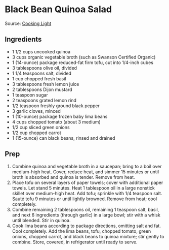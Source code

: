 # Black Bean Quinoa Salad
Source: [Cooking Light](http://www.myrecipes.com/recipe/black-bean-quinoa-salad-with-basil-lemon-dressing)

## Ingredients
- 1 1/2 cups uncooked quinoa
- 3 cups organic vegetable broth (such as Swanson Certified Organic)
- 1 (14-ounce) package reduced-fat firm tofu, cut into 1/4-inch cubes
- 3 tablespoons olive oil, divided
- 1 1/4 teaspoons salt, divided
- 1 cup chopped fresh basil
- 3 tablespoons fresh lemon juice
- 2 tablespoons Dijon mustard
- 1 teaspoon sugar
- 2 teaspoons grated lemon rind
- 1/2 teaspoon freshly ground black pepper
- 3 garlic cloves, minced
- 1 (10-ounce) package frozen baby lima beans
- 4 cups chopped tomato (about 3 medium)
- 1/2 cup sliced green onions
- 1/2 cup chopped carrot
- 1 (15-ounce) can black beans, rinsed and drained

## Prep
1. Combine quinoa and vegetable broth in a saucepan; bring to a boil over medium-high heat. Cover, reduce heat, and simmer 15 minutes or until broth is absorbed and quinoa is tender. Remove from heat.
2. Place tofu on several layers of paper towels; cover with additional paper towels. Let stand 5 minutes. Heat 1 tablespoon oil in a large nonstick skillet over medium-high heat. Add tofu; sprinkle with 1/4 teaspoon salt. Sauté tofu 9 minutes or until lightly browned. Remove from heat; cool completely.
3. Combine remaining 2 tablespoons oil, remaining 1 teaspoon salt, basil, and next 6 ingredients (through garlic) in a large bowl; stir with a whisk until blended. Stir in quinoa.
4. Cook lima beans according to package directions, omitting salt and fat. Cool completely. Add the lima beans, tofu, chopped tomato, green onions, chopped carrot, and black beans to quinoa mixture; stir gently to combine. Store, covered, in refrigerator until ready to serve.
